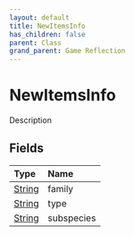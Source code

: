 ```yaml
---
layout: default
title: NewItemsInfo
has_children: false
parent: Class
grand_parent: Game Reflection
---
```

# NewItemsInfo
Description 

## Fields

| Type | Name |
|:-------------|:--------------|
| [String](/docs/game-reflection/components/string) | family |
| [String](/docs/game-reflection/components/string) | type |
| [String](/docs/game-reflection/components/string) | subspecies |

